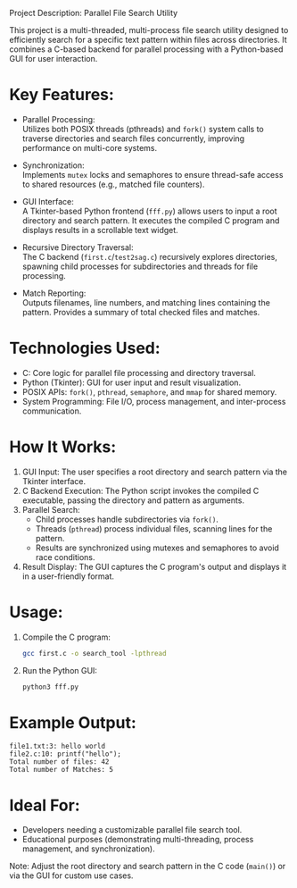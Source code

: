 Project Description: Parallel File Search Utility

This project is a multi-threaded, multi-process file search utility designed to efficiently search for a specific text pattern within files across directories. It combines a C-based backend for parallel processing with a Python-based GUI for user interaction.

# Key Features:
- Parallel Processing:  
  Utilizes both POSIX threads (pthreads) and `fork()` system calls to traverse directories and search files concurrently, improving performance on multi-core systems.

- Synchronization:  
  Implements `mutex` locks and semaphores to ensure thread-safe access to shared resources (e.g., matched file counters).

- GUI Interface:  
  A Tkinter-based Python frontend (`fff.py`) allows users to input a root directory and search pattern. It executes the compiled C program and displays results in a scrollable text widget.

- Recursive Directory Traversal:  
  The C backend (`first.c`/`test2sag.c`) recursively explores directories, spawning child processes for subdirectories and threads for file processing.

- Match Reporting:  
  Outputs filenames, line numbers, and matching lines containing the pattern. Provides a summary of total checked files and matches.

# Technologies Used:
- C: Core logic for parallel file processing and directory traversal.
- Python (Tkinter): GUI for user input and result visualization.
- POSIX APIs: `fork()`, `pthread`, `semaphore`, and `mmap` for shared memory.
- System Programming: File I/O, process management, and inter-process communication.

# How It Works:
1. GUI Input: The user specifies a root directory and search pattern via the Tkinter interface.
2. C Backend Execution: The Python script invokes the compiled C executable, passing the directory and pattern as arguments.
3. Parallel Search:  
   - Child processes handle subdirectories via `fork()`.  
   - Threads (`pthread`) process individual files, scanning lines for the pattern.  
   - Results are synchronized using mutexes and semaphores to avoid race conditions.
4. Result Display: The GUI captures the C program's output and displays it in a user-friendly format.

# Usage:
1. Compile the C program:  
   ```bash
   gcc first.c -o search_tool -lpthread
   ```
2. Run the Python GUI:  
   ```bash
   python3 fff.py
   ```

# Example Output:
```
file1.txt:3: hello world
file2.c:10: printf("hello");
Total number of files: 42
Total number of Matches: 5
```

# Ideal For:
- Developers needing a customizable parallel file search tool.
- Educational purposes (demonstrating multi-threading, process management, and synchronization).

Note: Adjust the root directory and search pattern in the C code (`main()`) or via the GUI for custom use cases.

